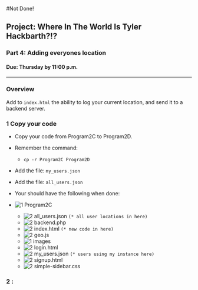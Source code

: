 #Not Done!
## Project: Where In The World Is Tyler Hackbarth?!?

### Part 4: Adding everyones location
#### Due: Thursday by 11:00 p.m.

-----

### Overview

Add to `index.html` the ability to log your current location, and send it to a backend server.

### 1 Copy your code

- Copy your code from Program2C to Program2D.
- Remember the command: 
    - `cp -r Program2C Program2D`
- Add the file: `my_users.json`
- Add the file: `all_users.json`

- Your should have the following when done:

- ![1] Program2C
    - ![2] all_users.json `(* all user locations in here)`
    - ![2] backend.php
    - ![2] index.html  `(* new code in here)`
    - ![2] geo.js
    - ![1] images
    - ![2] login.html
    - ![2] my_users.json `(* users using my instance here)`
    - ![2] signup.html
    - ![2] simple-sidebar.css

### 2 :





[1]: https://cdn1.iconfinder.com/data/icons/UltimateGnome/22x22/status/folder-drag-accept.png "Folder"
[2]: http://www.plcs.net/downloads/images/defaut.gif "File"
